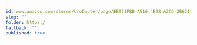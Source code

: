 ```yaml
---
id: www.amazon.com/stores/UroDapter/page/EE971FBB-A516-4E98-A2CD-2B62117F088A
slug: ""
folder: https:/
fallback: ""
published: true
---
```

